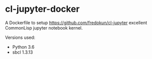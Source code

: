 # cl-jupyter-docker

A Dockerfile to setup https://github.com/fredokun/cl-jupyter excellent CommonLisp jupyter notebook kernel.

Versions used:
* Python 3.6
* sbcl 1.3.13
